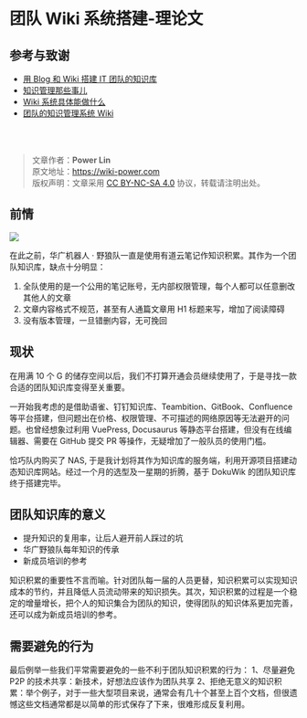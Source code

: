 # 团队 Wiki 系统搭建-理论文

## 参考与致谢 

* [用 Blog 和 Wiki 搭建 IT 团队的知识库](https://www.cnblogs.com/chwkai/archive/2005/12/29/307761.html)
* [知识管理那些事儿](https://tonybai.com/2011/11/23/those-things-about-knowledge-management/)
* [Wiki 系统具体能做什么](http://blog.davidrobot.com/2014/07/the_function_of_wiki.html)
* [团队的知识管理系统 Wiki](http://blog.davidrobot.com/2014/06/team_knowledge_management.html)

<br />

<br />

> 文章作者：**Power Lin**  
> 原文地址：<https://wiki-power.com>  
> 版权声明：文章采用 [CC BY-NC-SA 4.0](https://creativecommons.org/licenses/by/4.0/deed.zh) 协议，转载请注明出处。

## 前情

![](https://wiki-media-1253965369.cos.ap-guangzhou.myqcloud.com/img/20201203152655.jpg)

在此之前，华广机器人 · 野狼队一直是使用有道云笔记作知识积累。其作为一个团队知识库，缺点十分明显：

1. 全队使用的是一个公用的笔记账号，无内部权限管理，每个人都可以任意删改其他人的文章
2. 文章内容格式不规范，甚至有人通篇文章用 H1 标题来写，增加了阅读障碍
3. 没有版本管理，一旦错删内容，无可挽回

## 现状

在用满 10 个 G 的储存空间以后，我们不打算开通会员继续使用了，于是寻找一款合适的团队知识库变得至关重要。

一开始我考虑的是借助语雀、钉钉知识库、Teambition、GitBook、Confluence 等平台搭建，但问题出在价格、权限管理、不可描述的网络原因等无法避开的问题。也曾经想象过利用 VuePress, Docusaurus 等静态平台搭建，但没有在线编辑器、需要在 GitHub 提交 PR 等操作，无疑增加了一般队员的使用门槛。

恰巧队内购买了 NAS, 于是我计划将其作为知识库的服务端，利用开源项目搭建动态知识库网站。经过一个月的选型及一星期的折腾，基于 DokuWik 的团队知识库终于搭建完毕。

## 团队知识库的意义

- 提升知识的复用率，让后人避开前人踩过的坑
- 华广野狼队每年知识的传承
- 新成员培训的参考

知识积累的重要性不言而喻。针对团队每一届的人员更替，知识积累可以实现知识成本的节约，并且降低人员流动带来的知识损失。其次，知识积累的过程是一个稳定的增量增长，把个人的知识集合为团队的知识，使得团队的知识体系更加完善，还可以成为新成员培训的参考。

## 需要避免的行为

最后例举一些我们平常需要避免的一些不利于团队知识积累的行为：
1、尽量避免 P2P 的技术共享：新技术，好想法应该作为团队共享
2、拒绝无意义的知识积累：举个例子，对于一些大型项目来说，通常会有几十个甚至上百个文档，但很遗憾这些文档通常都是以简单的形式保存了下来，很难形成反复利用。
